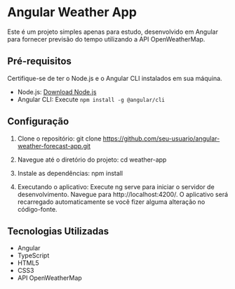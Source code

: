 # Angular Weather App

Este é um projeto simples apenas para estudo, desenvolvido em Angular para fornecer previsão do tempo utilizando a API OpenWeatherMap.

## Pré-requisitos

Certifique-se de ter o Node.js e o Angular CLI instalados em sua máquina.

- Node.js: [Download Node.js](https://nodejs.org/)
- Angular CLI: Execute `npm install -g @angular/cli`

## Configuração

1. Clone o repositório:
   git clone https://github.com/seu-usuario/angular-weather-forecast-app.git

2. Navegue até o diretório do projeto:
  cd weather-app

3. Instale as dependências:
   npm install
4. Executando o aplicativo:
  Execute ng serve para iniciar o servidor de desenvolvimento. Navegue para http://localhost:4200/. O aplicativo será recarregado automaticamente se você fizer alguma alteração no código-fonte.

## Tecnologias Utilizadas
- Angular
- TypeScript
- HTML5
- CSS3
- API OpenWeatherMap
